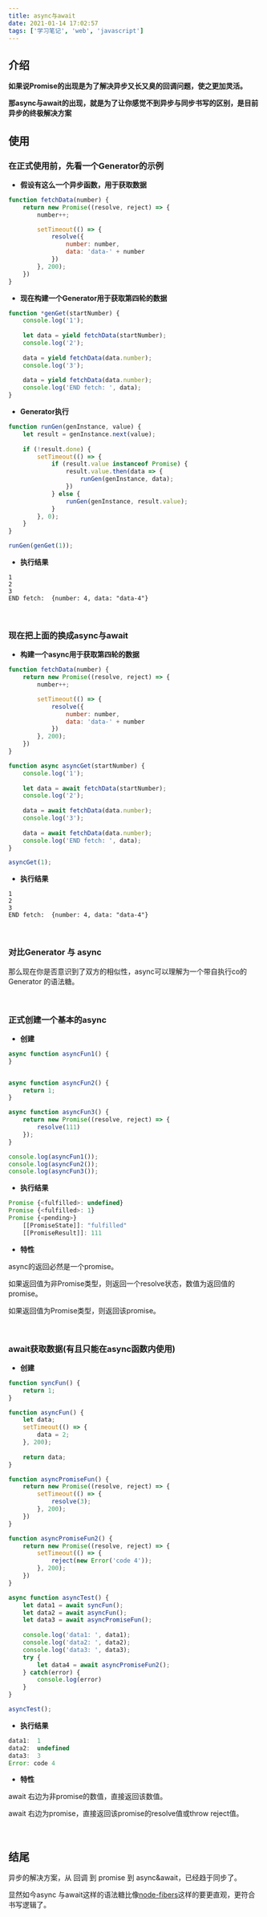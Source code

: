 ```yaml
---
title: async与await
date: 2021-01-14 17:02:57
tags: ['学习笔记', 'web', 'javascript']
---
```




## 介绍

**如果说Promise的出现是为了解决异步又长又臭的回调问题，使之更加灵活。**

**那async与await的出现，就是为了让你感觉不到异步与同步书写的区别，是目前异步的终极解决方案**
<br>



## 使用

### 在正式使用前，先看一个Generator的示例

* **假设有这么一个异步函数，用于获取数据**

```javascript
function fetchData(number) {
    return new Promise((resolve, reject) => {
        number++;

        setTimeout(() => {
            resolve({
                number: number,
                data: 'data-' + number
            })
        }, 200);
    })
}
```

* **现在构建一个Generator用于获取第四轮的数据**

```javascript
function *genGet(startNumber) {
    console.log('1');
    
    let data = yield fetchData(startNumber);
    console.log('2');
    
    data = yield fetchData(data.number);
    console.log('3');
    
    data = yield fetchData(data.number);
    console.log('END fetch: ', data);
}
```

* **Generator执行**

```javascript
function runGen(genInstance, value) {
    let result = genInstance.next(value);
    
    if (!result.done) {
        setTimeout(() => {
            if (result.value instanceof Promise) {
                result.value.then(data => {
                    runGen(genInstance, data);
                })
            } else {
                runGen(genInstance, result.value);
            }
        }, 0);
    }
}

runGen(genGet(1));
```

* **执行结果**

```
1
2
3
END fetch:  {number: 4, data: "data-4"}
```

<br>

### 现在把上面的换成async与await

* **构建一个async用于获取第四轮的数据**

```javascript
function fetchData(number) {
    return new Promise((resolve, reject) => {
        number++;

        setTimeout(() => {
            resolve({
                number: number,
                data: 'data-' + number
            })
        }, 200);
    })
}

function async asyncGet(startNumber) {
    console.log('1');
    
    let data = await fetchData(startNumber);
    console.log('2');
    
    data = await fetchData(data.number);
    console.log('3');
    
    data = await fetchData(data.number);
    console.log('END fetch: ', data);
}

asyncGet(1);
```

* **执行结果**

```
1
2
3
END fetch:  {number: 4, data: "data-4"}
```

<br>

### 对比Generator 与 async

那么现在你是否意识到了双方的相似性，async可以理解为一个带自执行co的Generator 的语法糖。

<br>

### 正式创建一个基本的async

* **创建**

```javascript
async function asyncFun1() {
}


async function asyncFun2() {
    return 1;
}

async function asyncFun3() {
    return new Promise((resolve, reject) => {
        resolve(111)
    });
}

console.log(asyncFun1());
console.log(asyncFun2());
console.log(asyncFun3());
```

* **执行结果**

```javascript
Promise {<fulfilled>: undefined}
Promise {<fulfilled>: 1}
Promise {<pending>}
    [[PromiseState]]: "fulfilled"
    [[PromiseResult]]: 111
```

* **特性**

async的返回必然是一个promise。

如果返回值为非Promise类型，则返回一个resolve状态，数值为返回值的promise。

如果返回值为Promise类型，则返回该promise。

<br>

###  await获取数据(有且只能在async函数内使用)

* **创建**

```javascript
function syncFun() {
    return 1;
}

function asyncFun() {
    let data;
    setTimeout(() => {
        data = 2;
    }, 200);
    
    return data;
}

function asyncPromiseFun() {
    return new Promise((resolve, reject) => {
        setTimeout(() => {
            resolve(3);
        }, 200);
    })
}

function asyncPromiseFun2() {
    return new Promise((resolve, reject) => {
        setTimeout(() => {
            reject(new Error('code 4'));
        }, 200);
    })
}

async function asyncTest() {
    let data1 = await syncFun();
    let data2 = await asyncFun();
    let data3 = await asyncPromiseFun();
    
    console.log('data1: ', data1);
    console.log('data2: ', data2);
    console.log('data3: ', data3);
    try {
        let data4 = await asyncPromiseFun2();
    } catch(error) {
        console.log(error)
    }
}

asyncTest();
```

* **执行结果**

```javascript
data1:  1
data2:  undefined
data3:  3
Error: code 4
```

* **特性**

await 右边为非promise的数值，直接返回该数值。

await 右边为promise，直接返回该promise的resolve值或throw reject值。

<br>



## 结尾

异步的解决方案，从 回调 到 promise 到 async&await，已经趋于同步了。

显然如今async 与await这样的语法糖比像[node-fibers](https://github.com/laverdet/node-fibers)这样的要更直观，更符合书写逻辑了。

